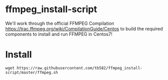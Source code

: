 # ffmpeg_install-script

We'll work through the official FFMPEG Compilation https://trac.ffmpeg.org/wiki/CompilationGuide/Centos to build the required components to install and run FFMPEG in Centos7!

# Install

```
wget https://raw.githubusercontent.com/tb582/ffmpeg_install-script/master/ffmpeg.sh
```
